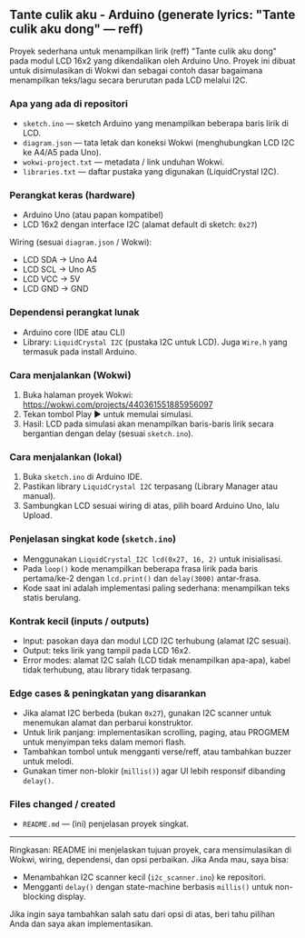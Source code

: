 ## Tante culik aku - Arduino (generate lyrics: "Tante culik aku dong" — reff)

Proyek sederhana untuk menampilkan lirik (reff) "Tante culik aku dong" pada modul LCD 16x2 yang dikendalikan oleh Arduino Uno. Proyek ini dibuat untuk disimulasikan di Wokwi dan sebagai contoh dasar bagaimana menampilkan teks/lagu secara berurutan pada LCD melalui I2C.

### Apa yang ada di repositori
- `sketch.ino` — sketch Arduino yang menampilkan beberapa baris lirik di LCD.
- `diagram.json` — tata letak dan koneksi Wokwi (menghubungkan LCD I2C ke A4/A5 pada Uno).
- `wokwi-project.txt` — metadata / link unduhan Wokwi.
- `libraries.txt` — daftar pustaka yang digunakan (LiquidCrystal I2C).

### Perangkat keras (hardware)
- Arduino Uno (atau papan kompatibel)
- LCD 16x2 dengan interface I2C (alamat default di sketch: `0x27`)

Wiring (sesuai `diagram.json` / Wokwi):
- LCD SDA -> Uno A4
- LCD SCL -> Uno A5
- LCD VCC -> 5V
- LCD GND -> GND

### Dependensi perangkat lunak
- Arduino core (IDE atau CLI)
- Library: `LiquidCrystal I2C` (pustaka I2C untuk LCD). Juga `Wire.h` yang termasuk pada install Arduino.

### Cara menjalankan (Wokwi)
1. Buka halaman proyek Wokwi: https://wokwi.com/projects/440361551885956097
2. Tekan tombol Play ▶ untuk memulai simulasi.
3. Hasil: LCD pada simulasi akan menampilkan baris-baris lirik secara bergantian dengan delay (sesuai `sketch.ino`).

### Cara menjalankan (lokal)
1. Buka `sketch.ino` di Arduino IDE.
2. Pastikan library `LiquidCrystal I2C` terpasang (Library Manager atau manual).
3. Sambungkan LCD sesuai wiring di atas, pilih board Arduino Uno, lalu Upload.

### Penjelasan singkat kode (`sketch.ino`)
- Menggunakan `LiquidCrystal_I2C lcd(0x27, 16, 2)` untuk inisialisasi.
- Pada `loop()` kode menampilkan beberapa frasa lirik pada baris pertama/ke-2 dengan `lcd.print()` dan `delay(3000)` antar-frasa.
- Kode saat ini adalah implementasi paling sederhana: menampilkan teks statis berulang.

### Kontrak kecil (inputs / outputs)
- Input: pasokan daya dan modul LCD I2C terhubung (alamat I2C sesuai).
- Output: teks lirik yang tampil pada LCD 16x2.
- Error modes: alamat I2C salah (LCD tidak menampilkan apa-apa), kabel tidak terhubung, atau library tidak terpasang.

### Edge cases & peningkatan yang disarankan
- Jika alamat I2C berbeda (bukan `0x27`), gunakan I2C scanner untuk menemukan alamat dan perbarui konstruktor.
- Untuk lirik panjang: implementasikan scrolling, paging, atau PROGMEM untuk menyimpan teks dalam memori flash.
- Tambahkan tombol untuk mengganti verse/reff, atau tambahkan buzzer untuk melodi.
- Gunakan timer non-blokir (`millis()`) agar UI lebih responsif dibanding `delay()`.

### Files changed / created
- `README.md` — (ini) penjelasan proyek singkat.

---
Ringkasan: README ini menjelaskan tujuan proyek, cara mensimulasikan di Wokwi, wiring, dependensi, dan opsi perbaikan. Jika Anda mau, saya bisa:
- Menambahkan I2C scanner kecil (`i2c_scanner.ino`) ke repositori.
- Mengganti `delay()` dengan state-machine berbasis `millis()` untuk non-blocking display.

Jika ingin saya tambahkan salah satu dari opsi di atas, beri tahu pilihan Anda dan saya akan implementasikan.
